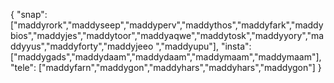 {
  "snap":  ["maddyrork","maddyseep","maddyperv","maddythos","maddyfark","maddybios","maddyjes","maddytoor","maddyaqwe","maddytosk","maddyyory","maddyyus","maddyforty","maddyjeeo ","maddyupu"],
  "insta": ["maddygads","maddydaam","maddydaam","maddymaam","maddymaam"],
  "tele":  ["maddyfarn","maddygon","maddyhars","maddyhars","maddygon"]
}
